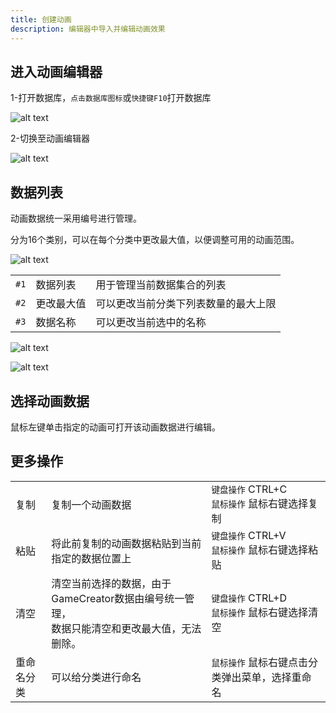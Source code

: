 ```yaml
---
title: 创建动画
description: 编辑器中导入并编辑动画效果
---
```


## 进入动画编辑器

1-打开数据库，`点击数据库图标`或`快捷键F10`打开数据库

![alt text](https://cdn.gcw.wiki.wiki/gcw/image/zh_hans/getting-started/9.avatar/2.create/image.png)

2-切换至动画编辑器

![alt text](https://cdn.gcw.wiki.wiki/gcw/image/zh_hans/getting-started/11.animation/2.create/image-1.png)

## 数据列表

动画数据统一采用编号进行管理。

分为16个类别，可以在每个分类中更改最大值，以便调整可用的动画范围。

![alt text](https://cdn.gcw.wiki.wiki/gcw/image/zh_hans/getting-started/11.animation/2.create/image-5.png)

|      |            |                                      |
| ---- | ---------- | ------------------------------------ |
| `#1` | 数据列表   | 用于管理当前数据集合的列表           |
| `#2` | 更改最大值 | 可以更改当前分类下列表数量的最大上限 |
| `#3` | 数据名称   | 可以更改当前选中的名称               |

![alt text](https://cdn.gcw.wiki.wiki/gcw/image/zh_hans/getting-started/11.animation/2.create/image-3.png)

![alt text](https://cdn.gcw.wiki.wiki/gcw/image/zh_hans/getting-started/11.animation/2.create/image-4.png)

## 选择动画数据

鼠标左键单击指定的动画可打开该动画数据进行编辑。

## 更多操作

|            |                                                                                                 |                                                  |
| ---------- | ----------------------------------------------------------------------------------------------- | ------------------------------------------------ |
| 复制       | 复制一个动画数据                                                                                | `键盘操作` CTRL+C<br>`鼠标操作` 鼠标右键选择复制 |
| 粘贴       | 将此前复制的动画数据粘贴到当前指定的数据位置上                                                  | `键盘操作` CTRL+V<br>`鼠标操作` 鼠标右键选择粘贴 |
| 清空       | 清空当前选择的数据，由于GameCreator数据由编号统一管理，<br>数据只能清空和更改最大值，无法删除。 | `键盘操作` CTRL+D<br>`鼠标操作` 鼠标右键选择清空 |
| 重命名分类 | 可以给分类进行命名                                                                              | `鼠标操作` 鼠标右键点击分类弹出菜单，选择重命名  |
